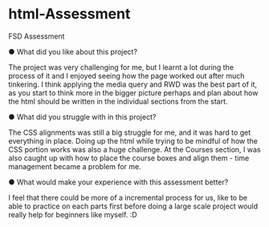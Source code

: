 # html-Assessment

FSD Assessment

● What did you like about this project?

The project was very challenging for me, but I learnt a lot during the process of it and I enjoyed seeing how the page worked out after much tinkering. I think applying the media query and RWD was the best part of it, as you start to think more in the bigger picture perhaps and plan about how the html should be written in the individual sections from the start.

● What did you struggle with in this project?

The CSS alignments was still a big struggle for me, and it was hard to get everything in place. Doing up the html while trying to be mindful of how the CSS portion works was also a huge challenge. At the Courses section, I was also caught up with how to place the course boxes and align them - time management became a problem for me.

● What would make your experience with this assessment better?

I feel that there could be more of a incremental process for us, like to be able to practice on each parts first before doing a large scale project would really help for beginners like myself. :D

